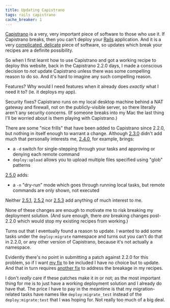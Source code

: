 ```yaml
---
title: Updating Capistrano
tags: rails capistrano
cache_breaker: 1
---
```


[Capistrano](/wiki/Capistrano) is a very, very important piece of software to those who use it. If Capistrano breaks, then you can't deploy your [Rails](/wiki/Rails) application. And it is a very [complicated, delicate](http://rubyhitsquad.com/Ruby_Hit_Squad.html) piece of software, so updates which break your recipes are a definite possibility.

So when I first learnt how to use Capistrano and got a working recipe to deploy this website, back in the Capistrano 2.2.0 days, I made a conscious decision to *not* update Capistrano unless there was some compelling reason to do so. And it's hard to imagine any such compelling reason.

Features? Why would I need features when it already does *exactly* what I need it to? (ie. it deploys my app).

Security fixes? Capistrano runs on my local desktop machine behind a NAT gateway and firewall, not on the publicly-visible server, so there literally aren't any security concerns. (If someone breaks into my Mac the last thing I'll be worried about is them playing with Capistrano.)

There are some "nice frills" that have been added to Capistrano since 2.2.0, but nothing in itself enough to warrant a change. Although [2.3.0](http://weblog.jamisbuck.org/2008/5/2/capistrano-2-3-0) didn't add much that personally interests me, [2.4.0](http://weblog.jamisbuck.org/2008/6/13/capistrano-2-4-0), for example, brings:

-   a `-d` switch for single-stepping through your tasks and approving or denying each remote command
-   `deploy:upload` allows you to upload multiple files specified using "glob" patterns

[2.5.0](http://capify.org/2008/8/29/capistrano-2-5-0) adds:

-   a `-n` "dry-run" mode which goes through running local tasks, but remote commands are only shown, not executed

Neither [2.5.1](http://capify.org/2008/11/7/capistrano-2-5-1), [2.5.2](http://capify.org/2008/11/13/capistrano-2-5-2) nor [2.5.3](http://capify.org/2008/12/7/capistrano-2-5-3) add anything of much interest to me.

None of these changes are enough to motivate me to risk breaking my deployment solution. (And sure enough, there *are* breaking changes post-2.2.0 which would stop my existing recipes from working.)

Turns out that I eventually found a reason to update. I wanted to add some tasks under the `deploy:migrate` namespace and turns out you can't do that in 2.2.0, or any other version of Capistrano, because it's not actually a namespace.

Evidently there's no point in submitting a patch against 2.2.0 for this problem, so if I want [my fix](http://capistrano.lighthouseapp.com/projects/8716/tickets/61) to be included I have no choice but to update. And that in turn requires [another fix](http://capistrano.lighthouseapp.com/projects/8716/tickets/64) to address the breakage in my recipes.

I don't *really* care if these patches make it in or not; as the most important thing for me is to just have a working deployment solution and I already do have that. The price I have to pay in the meantime is that my migration-related tasks have names like `deploy:migrate_test` instead of the `deploy:migrate:test` that I was hoping for. Not really too much of a big deal.
